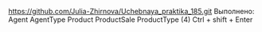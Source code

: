 https://github.com/Julia-Zhirnova/Uchebnaya_praktika_185.git
Выполнено:
Agent
AgentType
Product
ProductSale
ProductType (4)
Ctrl + shift + Enter
